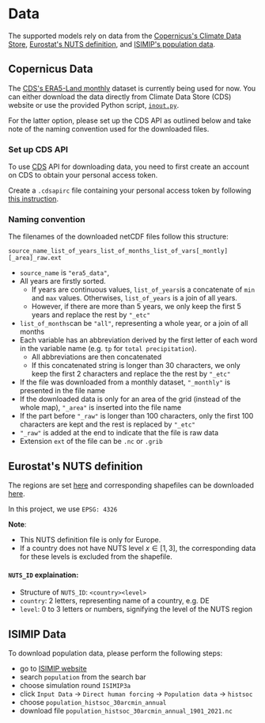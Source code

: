 # Data

The supported models rely on data from the [Copernicus's Climate Data Store](https://cds.climate.copernicus.eu/), [Eurostat's NUTS definition](https://ec.europa.eu/eurostat/en/web/products-manuals-and-guidelines/w/ks-gq-23-010), and [ISIMIP's population data](https://data.isimip.org/).

## Copernicus Data

The [CDS's ERA5-Land monthly](https://cds.climate.copernicus.eu/datasets/reanalysis-era5-land-monthly-means?tab=overview) dataset is currently being used for now. You can either download the data directly from Climate Data Store (CDS) website or use the provided Python script, [`inout.py`]().

For the latter option, please set up the CDS API as outlined below and take note of the naming convention used for the downloaded files.

### Set up CDS API
To use  [CDS](https://cds.climate.copernicus.eu/) API for downloading data, you need to first create an account on CDS to obtain your personal access token.

Create a `.cdsapirc` file containing your personal access token by following [this instruction](https://cds.climate.copernicus.eu/how-to-api).

### Naming convention
The filenames of the downloaded netCDF files follow this structure:
```
source_name_list_of_years_list_of_months_list_of_vars[_montly][_area]_raw.ext
```
* `source_name` is `"era5_data"`,
* All years are firstly sorted.
    * If years are continuous values, `list_of_years`is a concatenate of `min` and `max` values. Otherwises, `list_of_years` is a join of all years.
    * However, if there are more than 5 years, we only keep the first 5 years and replace the rest by `"_etc"`
* `list_of_months`can be `"all"`, representing a whole year, or a join of all months
* Each variable has an abbreviation derived by the first letter of each word in the variable name (e.g. `tp` for `total precipitation`).
    * All abbreviations are then concatenated
    * If this concatenated string is longer than 30 characters, we only keep the first 2 characters and replace the the rest by `"_etc"`
* If the file was downloaded from a monthly dataset, `"_monthly"` is presented in the file name
* If the downloaded data is only for an area of the grid (instead of the whole map), `"_area"` is inserted into the file name
* If the part before `"_raw"` is longer than 100 characters, only the first 100 characters are kept and the rest is replaced by `"_etc"`
* `"_raw"` is added at the end to indicate that the file is raw data
* Extension `ext` of the file can be `.nc` or `.grib`

## Eurostat's NUTS definition 
The regions are set [here](https://ec.europa.eu/eurostat/en/web/products-manuals-and-guidelines/w/ks-gq-23-010) and corresponding shapefiles can be downloaded [here](https://ec.europa.eu/eurostat/web/gisco/geodata/statistical-units/territorial-units-statistics).

In this project, we use `EPSG: 4326`

**Note**:

* This NUTS definition file is only for Europe.
* If a country does not have NUTS level $x \in [1,3]$, the corresponding data for these levels is excluded from the shapefile.

#### `NUTS_ID` explaination:
* Structure of `NUTS_ID`: `<country><level>`
* `country`: 2 letters, representing name of a country, e.g. DE
* `level`: 0 to 3 letters or numbers, signifying the level of the NUTS region

## ISIMIP Data
To download population data, please perform the following steps:

* go to [ISIMIP website](https://data.isimip.org/)
* search `population` from the search bar
* choose simulation round `ISIMIP3a`
* click `Input Data` -> `Direct human forcing` -> `Population data` -> `histsoc`
* choose `population_histsoc_30arcmin_annual`
* download file `population_histsoc_30arcmin_annual_1901_2021.nc`
